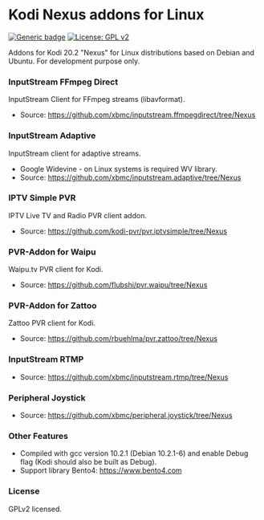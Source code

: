 # Kodi Nexus addons for Linux
[![Generic badge](https://img.shields.io/badge/Platform-KODI-<COLOR>.svg)](https://kodi.tv/) [![License: GPL v2](https://img.shields.io/badge/License-GPL_v2-blue.svg)](https://www.gnu.org/licenses/old-licenses/gpl-2.0.html)

Addons for Kodi 20.2 "Nexus" for Linux distributions based on Debian and Ubuntu. For development purpose only.


### InputStream FFmpeg Direct
InputStream Client for FFmpeg streams (libavformat).
- Source: https://github.com/xbmc/inputstream.ffmpegdirect/tree/Nexus

### InputStream Adaptive
InputStream client for adaptive streams.
- Google Widevine - on Linux systems is required WV library.
- Source: https://github.com/xbmc/inputstream.adaptive/tree/Nexus

### IPTV Simple PVR
IPTV Live TV and Radio PVR client addon.
 - Source: https://github.com/kodi-pvr/pvr.iptvsimple/tree/Nexus
 
 ### PVR-Addon for Waipu
Waipu.tv PVR client for Kodi.
 - Source: https://github.com/flubshi/pvr.waipu/tree/Nexus

### PVR-Addon for Zattoo
Zattoo PVR client for Kodi.
 - Source: https://github.com/rbuehlma/pvr.zattoo/tree/Nexus

### InputStream RTMP
- Source: https://github.com/xbmc/inputstream.rtmp/tree/Nexus

### Peripheral Joystick
- Source: https://github.com/xbmc/peripheral.joystick/tree/Nexus

### Other Features
- Compiled with gcc version 10.2.1 (Debian 10.2.1-6) and enable Debug flag (Kodi should also be built as Debug).
- Support library Bento4: https://www.bento4.com

### License
GPLv2 licensed.

